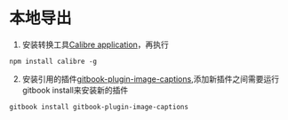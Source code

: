 # 本地导出

1. 安装转换工具[Calibre application](https://calibre-ebook.com/download)，再执行

```
npm install calibre -g
```
2. 安装引用的插件[gitbook-plugin-image-captions](https://plugins.gitbook.com/plugin/image-captions),添加新插件之间需要运行gitbook install来安装新的插件

```
gitbook install gitbook-plugin-image-captions
```




